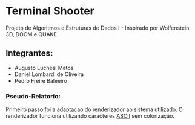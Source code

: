 # Terminal Shooter
Projeto de Algoritmos e Estruturas de Dados I - Inspirado por Wolfenstein 3D, DOOM e QUAKE.

## Integrantes:
- Augusto Luchesi Matos
- Daniel Lombardi de Oliveira
- Pedro Freire Baleeiro

### Pseudo-Relatorio:
Primeiro passo foi a adaptacao do renderizador ao sistema utilizado. O renderizador funciona utilizando caracteres [ASCII](http://www.asciitable.com) sem colorização.
